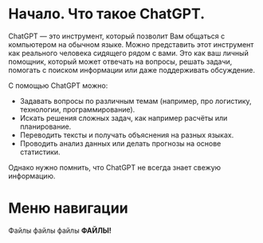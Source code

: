 # Начало. Что такое ChatGPT.
ChatGPT — это инструмент, который позволит Вам общаться с компьютером на обычном языке. Можно представить этот инструмент как реального человека сидящего рядом с вами. Это как ваш личный помощник, который может отвечать на вопросы, решать задачи, помогать с поиском информации или даже поддерживать обсуждение.

С помощью ChatGPT можно:
 - Задавать вопросы по различным темам (например, про логистику, технологии, программирование). 
 - Искать решения сложных задач, как например расчёты или планирование. 
 - Переводить тексты и получать объяснения на разных языках.
 - Проводить анализ данных или делать прогнозы на основе статистики.

Однако нужно помнить, что ChatGPT не всегда знает свежую информацию.

# Меню навигации

Файлы файлы файлы **ФАЙЛЫ!**
